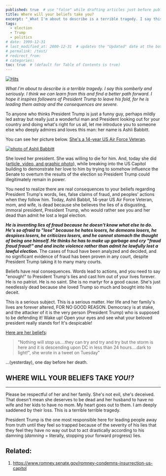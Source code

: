 ```yaml
---
published: true  # use "false" while drafting articles just before publishing
title: Where will your beliefs take you?
excerpt: "_What I'm about to describe is a terrible tragedy. I say this somberly and seriously. I think we can learn from this and find a better path forward. I hope it inspires followers of President Trump to leave his fold, for he is leading them astray and the consequences are severe._"
tags: 
  - election
  - Trump
  - politics
# date: 1999-12-31
# last_modified_at: 2000-12-31  # updates the "Updated" date at the bottom!
# permalink: /test/
# redirect_from: 
# categories: 
toc: true  # (default for Table of Contents is true)
---
```



[![Hits](https://hits.seeyoufarm.com/api/count/incr/badge.svg?url=https%3A%2F%2Fgabrielstaples.com%2Fwhere-will-your-beliefs-take-you%2F&count_bg=%2379C83D&title_bg=%23555555&icon=&icon_color=%23E7E7E7&title=views+%28today+%2F+total%29&edge_flat=false)](https://hits.seeyoufarm.com)


_What I'm about to describe is a terrible tragedy. I say this somberly and seriously. I think we can learn from this and find a better path forward. I hope it inspires followers of President Trump to leave his fold, for he is leading them astray and the consequences are severe._

To anyone who thinks President Trump is just a funny guy, perhaps mildly led astray but really just a wonderful man and President looking out for your country and doing what's right for us all, let me introduce you to someone else who deeply admires and loves this man: her name is Ashli Babbitt.

You can see her picture below. [She's a 14-year US Air Force Veteran](https://nypost.com/2021/01/06/protester-killed-in-capitol-was-air-force-vet-from-california/). 

[![photo of Ashli Babbitt][ashli]][ashli]

She loved her president. She was willing to die for him. And, today she did ([article, video, and graphic photo](https://nypost.com/2021/01/06/us-capitol-chaos-video-captures-moment-when-woman-was-shot/)), while breaking into the US Capitol building to demonstrate her love to him by trying to somehow influence the Senate to overturn the results of the election so President Trump could illegitimately remain in power. 

You need to realize there are real consequences to your beliefs regarding President Trump's words, lies, false claims of fraud, and peoples' actions when they follow him. Today, Ashli Babbit, 14-year US Air Force Veteran, mom, and wife, is dead because she believes the lies of a disgusting, immoral president, President Trump, who would rather see you and her dead than admit he lost a legal election. 

***He is inventing lies of fraud because he doesn't know what else to do. He's so afraid to "lose" because he hates losers, he demeans losers, he despises losers, he criticizes losers, and he cannot stomach the thought of being one himself. He thinks he has to make up garbage and cry "fraud fraud fraud!" and and incite violence rather than admit he lawfully lost a lawful election.*** The cases of fraud have been analyzed and decided, and no significant evidence of fraud has been proven in any court, despite President Trump taking it to many many courts.

Beliefs have real consequences. Words lead to actions, and you need to say "enough!" to President Trump's lies and cast him out of your lives forever. He is no patriot. He is no saint. She is no martyr for a good cause. She's just needlessly dead because she loved Trump so much and bought into his deceit.

This is a serious subject. This is a serious matter. Her life and her family's lives are forever altered, FOR NO GOOD REASON. Democracy is at stake, and the attacker of it is the very person (President Trump) who is supposed to be defending it! Wake up! Open your eyes and see what your beloved president really stands for! It's despicable!

[Here are her beliefs](https://www.news18.com/news/world/nothing-can-stop-us-last-words-of-veteran-trump-supporter-who-died-amid-us-capitol-violence-3256037.html): 

> "Nothing will stop us....they can try and try and try but the storm is here and it is descending upon DC in less than 24 hours....dark to light!", she wrote in a tweet on Tuesday"

...(yesterday), one day before her death.

## WHERE WILL YOUR BELIEFS TAKE _YOU!?_

------

Please be respectful of her and her family. She's not evil, she's deceived. That doesn't mean she deserves to be dead and her husband to have no wife and her kids to have no mom. My heart goes out to them. I am deeply saddened by their loss. This is a terrible terrible tragedy.

President Trump is the one most responsible here for leading people away from truth until they feel so trapped because of the severity of his lies that they feel they have no way out but to act drastically according to his damning (_damning_ = literally, stopping your forward progress) lies.

## Related:
1. <https://www.romney.senate.gov/romney-condemns-insurrection-us-capitol>

  [ashli]: https://nypost.com/wp-content/uploads/sites/2/2021/01/ashli-babbitt.jpg?quality=90&strip=all&w=1286
